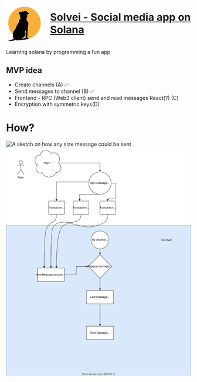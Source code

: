 # [<div style="display:flex; flex-direction:row; align-items:center" ><img src="./logo.png" style="width: 100px; margin-right: 20px"><span>Solvei - Social media app on Solana</span></div>](https://github.com/marcus-pousette/solvei)



Learning solana by programming a fun app

## MVP idea

- Create channels (A) ✅
- Send messages to channel (B) ✅
- Frontend - RPC (Web3 client) send and read messages React(?) (C)
- Encryption with symmetric keys(D)


# How? 

![A sketch on how any size message could be sent](./controllers_brief.svg)
<img src="./infra.svg">








